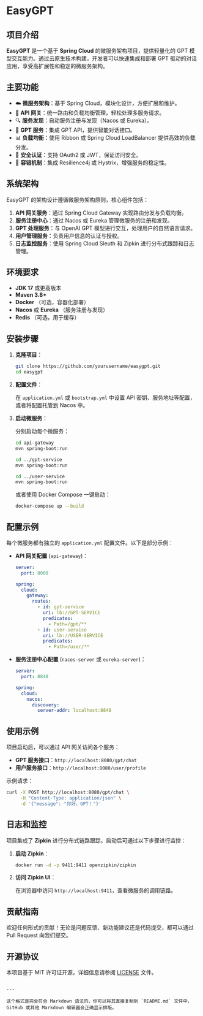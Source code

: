 


# EasyGPT

## 项目介绍

**EasyGPT** 是一个基于 **Spring Cloud** 的微服务架构项目，提供轻量化的 GPT 模型交互能力。通过云原生技术构建，开发者可以快速集成和部署 GPT 驱动的对话应用，享受高扩展性和稳定的微服务架构。

## 主要功能

- ☁️ **微服务架构**：基于 Spring Cloud，模块化设计，方便扩展和维护。
- 🔗 **API 网关**：统一路由和负载均衡管理，轻松处理多服务请求。
- 🔍 **服务发现**：自动服务注册与发现（Nacos 或 Eureka）。
- 💬 **GPT 服务**：集成 GPT API，提供智能对话接口。
- 📊 **负载均衡**：使用 Ribbon 或 Spring Cloud LoadBalancer 提供高效的负载分发。
- 🔐 **安全认证**：支持 OAuth2 或 JWT，保证访问安全。
- 🔄 **容错机制**：集成 Resilience4j 或 Hystrix，增强服务的稳定性。

## 系统架构

EasyGPT 的架构设计遵循微服务架构原则，核心组件包括：

1. **API 网关服务**：通过 Spring Cloud Gateway 实现路由分发与负载均衡。
2. **服务注册中心**：通过 Nacos 或 Eureka 管理微服务的注册和发现。
3. **GPT 处理服务**：与 OpenAI GPT 模型进行交互，处理用户的自然语言请求。
4. **用户管理服务**：负责用户信息的认证与授权。
5. **日志监控服务**：使用 Spring Cloud Sleuth 和 Zipkin 进行分布式跟踪和日志管理。

## 环境要求

- **JDK 17** 或更高版本
- **Maven 3.8+**
- **Docker** （可选，容器化部署）
- **Nacos** 或 **Eureka** （服务注册与发现）
- **Redis** （可选，用于缓存）

## 安装步骤

1. **克隆项目**：

   ```bash
   git clone https://github.com/yourusername/easygpt.git
   cd easygpt
   ```

2. **配置文件**：

   在 `application.yml` 或 `bootstrap.yml` 中设置 API 密钥、服务地址等配置，或者将配置托管到 Nacos 中。

3. **启动微服务**：

   分别启动每个微服务：

   ```bash
   cd api-gateway
   mvn spring-boot:run

   cd ../gpt-service
   mvn spring-boot:run

   cd ../user-service
   mvn spring-boot:run
   ```

   或者使用 Docker Compose 一键启动：

   ```bash
   docker-compose up --build
   ```

## 配置示例

每个微服务都有独立的 `application.yml` 配置文件。以下是部分示例：

- **API 网关配置** (`api-gateway`)：
  ```yaml
  server:
    port: 8080

  spring:
    cloud:
      gateway:
        routes:
          - id: gpt-service
            uri: lb://GPT-SERVICE
            predicates:
              - Path=/gpt/**
          - id: user-service
            uri: lb://USER-SERVICE
            predicates:
              - Path=/user/**
  ```

- **服务注册中心配置** (`nacos-server` 或 `eureka-server`)：
  ```yaml
  server:
    port: 8848

  spring:
    cloud:
      nacos:
        discovery:
          server-addr: localhost:8848
  ```

## 使用示例

项目启动后，可以通过 API 网关访问各个服务：

- **GPT 服务接口**：`http://localhost:8080/gpt/chat`
- **用户服务接口**：`http://localhost:8080/user/profile`

示例请求：

```bash
curl -X POST http://localhost:8080/gpt/chat \
     -H "Content-Type: application/json" \
     -d '{"message": "你好，GPT！"}'
```

## 日志和监控

项目集成了 **Zipkin** 进行分布式链路跟踪，启动后可通过以下步骤进行监控：

1. **启动 Zipkin**：

   ```bash
   docker run -d -p 9411:9411 openzipkin/zipkin
   ```

2. **访问 Zipkin UI**：

   在浏览器中访问 `http://localhost:9411`，查看微服务的调用链路。

## 贡献指南

欢迎任何形式的贡献！无论是问题反馈、新功能建议还是代码提交，都可以通过 Pull Request 向我们提交。

## 开源协议

本项目基于 MIT 许可证开源，详细信息请参阅 [LICENSE](LICENSE) 文件。
```

---

这个格式是完全符合 Markdown 语法的，你可以将其直接复制到 `README.md` 文件中，GitHub 或其他 Markdown 编辑器会正确显示排版。
